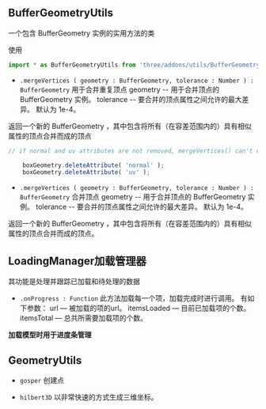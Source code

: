 ## BufferGeometryUtils
一个包含 BufferGeometry 实例的实用方法的类

使用
```js
import * as BufferGeometryUtils from 'three/addons/utils/BufferGeometryUtils.js';
```
- `.mergeVertices ( geometry : BufferGeometry, tolerance : Number ) : BufferGeometry`
用于合并重复顶点
geometry -- 用于合并顶点的 BufferGeometry 实例。
tolerance -- 要合并的顶点属性之间允许的最大差异。 默认为 1e-4。

返回一个新的 BufferGeometry ，其中包含将所有（在容差范围内的）具有相似属性的顶点合并而成的顶点
```js
// if normal and uv attributes are not removed, mergeVertices() can't consolidate indentical vertices with different normal/uv data

    boxGeometry.deleteAttribute( 'normal' );
    boxGeometry.deleteAttribute( 'uv' );
```




- `.mergeVertices ( geometry : BufferGeometry, tolerance : Number ) : BufferGeometry`
合并顶点
geometry -- 用于合并顶点的 BufferGeometry 实例。
tolerance -- 要合并的顶点属性之间允许的最大差异。 默认为 1e-4。

返回一个新的 BufferGeometry ，其中包含将所有（在容差范围内的）具有相似属性的顶点合并而成的顶点。

## LoadingManager加载管理器
其功能是处理并跟踪已加载和待处理的数据

- `.onProgress : Function`
此方法加载每一个项，加载完成时进行调用。 有如下参数：
url — 被加载的项的url。
itemsLoaded — 目前已加载项的个数。
itemsTotal — 总共所需要加载项的个数。

**加载模型时用于进度条管理**


## GeometryUtils

- `gosper`
创建点

- `hilbert3D`
以非常快速的方式生成三维坐标。

